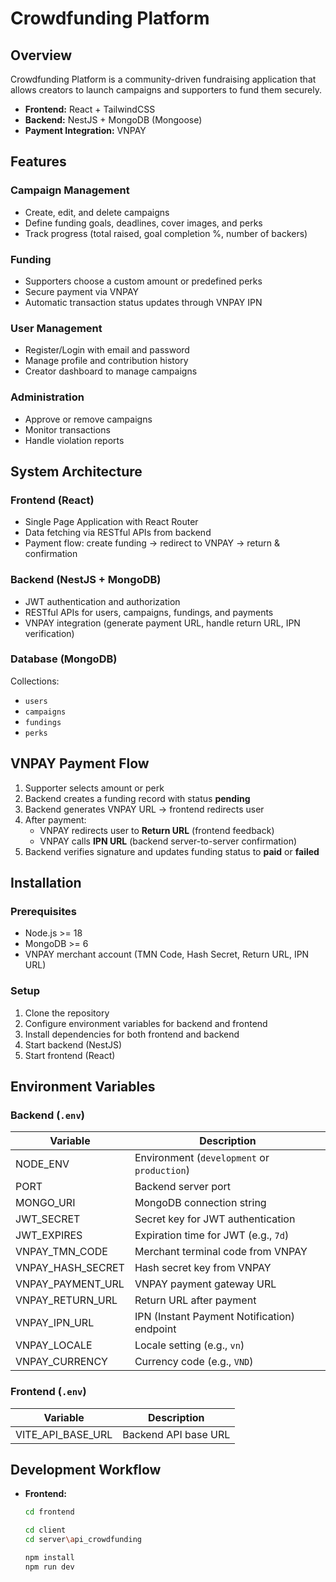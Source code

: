 # Crowdfunding Platform

## Overview

Crowdfunding Platform is a community-driven fundraising application that allows creators to launch campaigns and supporters to fund them securely.

- **Frontend:** React + TailwindCSS
- **Backend:** NestJS + MongoDB (Mongoose)
- **Payment Integration:** VNPAY

## Features

### Campaign Management

- Create, edit, and delete campaigns
- Define funding goals, deadlines, cover images, and perks
- Track progress (total raised, goal completion %, number of backers)

### Funding

- Supporters choose a custom amount or predefined perks
- Secure payment via VNPAY
- Automatic transaction status updates through VNPAY IPN

### User Management

- Register/Login with email and password
- Manage profile and contribution history
- Creator dashboard to manage campaigns

### Administration

- Approve or remove campaigns
- Monitor transactions
- Handle violation reports

## System Architecture

### Frontend (React)

- Single Page Application with React Router
- Data fetching via RESTful APIs from backend
- Payment flow: create funding → redirect to VNPAY → return & confirmation

### Backend (NestJS + MongoDB)

- JWT authentication and authorization
- RESTful APIs for users, campaigns, fundings, and payments
- VNPAY integration (generate payment URL, handle return URL, IPN verification)

### Database (MongoDB)

Collections:

- `users`
- `campaigns`
- `fundings`
- `perks`

## VNPAY Payment Flow

1. Supporter selects amount or perk
2. Backend creates a funding record with status **pending**
3. Backend generates VNPAY URL → frontend redirects user
4. After payment:
   - VNPAY redirects user to **Return URL** (frontend feedback)
   - VNPAY calls **IPN URL** (backend server-to-server confirmation)
5. Backend verifies signature and updates funding status to **paid** or **failed**

## Installation

### Prerequisites

- Node.js >= 18
- MongoDB >= 6
- VNPAY merchant account (TMN Code, Hash Secret, Return URL, IPN URL)

### Setup

1. Clone the repository
2. Configure environment variables for backend and frontend
3. Install dependencies for both frontend and backend
4. Start backend (NestJS)
5. Start frontend (React)

## Environment Variables

### Backend (`.env`)

| Variable          | Description                                 |
| ----------------- | ------------------------------------------- |
| NODE_ENV          | Environment (`development` or `production`) |
| PORT              | Backend server port                         |
| MONGO_URI         | MongoDB connection string                   |
| JWT_SECRET        | Secret key for JWT authentication           |
| JWT_EXPIRES       | Expiration time for JWT (e.g., `7d`)        |
| VNPAY_TMN_CODE    | Merchant terminal code from VNPAY           |
| VNPAY_HASH_SECRET | Hash secret key from VNPAY                  |
| VNPAY_PAYMENT_URL | VNPAY payment gateway URL                   |
| VNPAY_RETURN_URL  | Return URL after payment                    |
| VNPAY_IPN_URL     | IPN (Instant Payment Notification) endpoint |
| VNPAY_LOCALE      | Locale setting (e.g., `vn`)                 |
| VNPAY_CURRENCY    | Currency code (e.g., `VND`)                 |

### Frontend (`.env`)

| Variable          | Description          |
| ----------------- | -------------------- |
| VITE_API_BASE_URL | Backend API base URL |

## Development Workflow

- **Frontend:**
  ```bash
  cd frontend

  cd client
  cd server\api_crowdfunding

  npm install
  npm run dev
  ```
